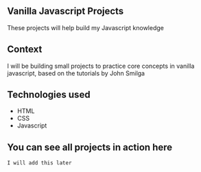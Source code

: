 ## Vanilla Javascript Projects

These projects will help build my Javascript knowledge
## Context
I will be building small projects to practice core concepts in vanilla javascript, based on the tutorials by John Smilga

## Technologies used

- HTML
- CSS 
- Javascript

## You can see all projects in action here

`I will add this later`
